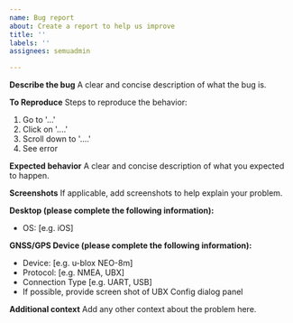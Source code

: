 ```yaml
---
name: Bug report
about: Create a report to help us improve
title: ''
labels: ''
assignees: semuadmin

---
```


**Describe the bug**
A clear and concise description of what the bug is.

**To Reproduce**
Steps to reproduce the behavior:
1. Go to '...'
2. Click on '....'
3. Scroll down to '....'
4. See error

**Expected behavior**
A clear and concise description of what you expected to happen.

**Screenshots**
If applicable, add screenshots to help explain your problem.

**Desktop (please complete the following information):**
 - OS: [e.g. iOS]

**GNSS/GPS Device (please complete the following information):**
 - Device: [e.g. u-blox NEO-8m]
 - Protocol: [e.g. NMEA, UBX]
 - Connection Type [e.g. UART, USB]
 - If possible, provide screen shot of UBX Config dialog panel

**Additional context**
Add any other context about the problem here.
